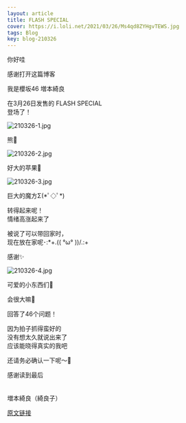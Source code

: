 ```yaml
---
layout: article
title: FLASH SPECIAL
cover: https://i.loli.net/2021/03/26/Ms4qd8ZYHgvTEWS.jpg
tags: Blog
key: blog-210326
---
```


你好哇

感谢打开这篇博客

我是櫻坂46 増本綺良

在3月26日发售的 FLASH SPECIAL <br/>
登场了！

<!--more-->

![210326-1.jpg](https://i.loli.net/2021/03/26/Ms4qd8ZYHgvTEWS.jpg)


熊🧸

![210326-2.jpg](https://i.loli.net/2021/03/26/9iyxf5enoz1rj6R.jpg)

好大的苹果🍎

![210326-3.jpg](https://i.loli.net/2021/03/26/uIWMeSXtNnm8kUT.jpg)


巨大的魔方Σ(\*ﾟ◇ﾟ\*)

转得起来呢！<br/>
情绪高涨起来了

被说了可以带回家时，<br/>
现在放在家呢･:\*+.(( °ω° ))/.:+


感谢✨

![210326-4.jpg](https://i.loli.net/2021/03/26/QO7tHSTJcmdgF6w.jpg)


可爱的小东西们🥰


会很大嘛🤨











回答了46个问题！

因为拍子抓得蛮好的<br/>
没有想太久就说出来了<br/>
应该能晓得真实的我吧




还请务必确认一下呢〜🔎

感谢读到最后
<br/><br/><br/>
増本綺良（綺良子）

[原文链接](https://sakurazaka46.com/s/s46/diary/detail/38309?cd=blog)
